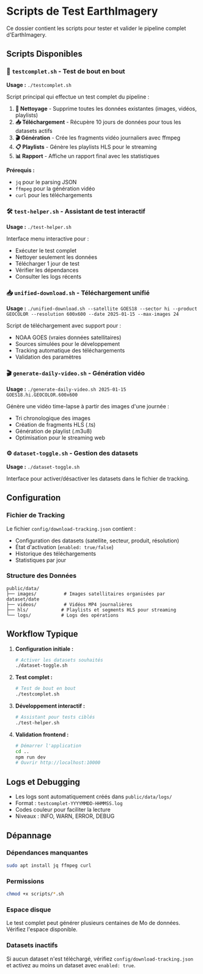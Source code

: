 # Scripts de Test EarthImagery

Ce dossier contient les scripts pour tester et valider le pipeline complet d'EarthImagery.

## Scripts Disponibles

### 🧪 `testcomplet.sh` - Test de bout en bout

**Usage :** `./testcomplet.sh`

Script principal qui effectue un test complet du pipeline :

1. **🧹 Nettoyage** - Supprime toutes les données existantes (images, vidéos, playlists)
2. **📥 Téléchargement** - Récupère 10 jours de données pour tous les datasets actifs
3. **🎬 Génération** - Crée les fragments vidéo journaliers avec ffmpeg
4. **📋 Playlists** - Génère les playlists HLS pour le streaming
5. **📊 Rapport** - Affiche un rapport final avec les statistiques

**Prérequis :**
- `jq` pour le parsing JSON
- `ffmpeg` pour la génération vidéo
- `curl` pour les téléchargements

### 🛠️ `test-helper.sh` - Assistant de test interactif

**Usage :** `./test-helper.sh`

Interface menu interactive pour :
- Exécuter le test complet
- Nettoyer seulement les données
- Télécharger 1 jour de test
- Vérifier les dépendances
- Consulter les logs récents

### 📥 `unified-download.sh` - Téléchargement unifié

**Usage :** `./unified-download.sh --satellite GOES18 --sector hi --product GEOCOLOR --resolution 600x600 --date 2025-01-15 --max-images 24`

Script de téléchargement avec support pour :
- NOAA GOES (vraies données satellitaires)
- Sources simulées pour le développement
- Tracking automatique des téléchargements
- Validation des paramètres

### 🎬 `generate-daily-video.sh` - Génération vidéo

**Usage :** `./generate-daily-video.sh 2025-01-15 GOES18.hi.GEOCOLOR.600x600`

Génère une vidéo time-lapse à partir des images d'une journée :
- Tri chronologique des images
- Création de fragments HLS (.ts)
- Génération de playlist (.m3u8)
- Optimisation pour le streaming web

### ⚙️ `dataset-toggle.sh` - Gestion des datasets

**Usage :** `./dataset-toggle.sh`

Interface pour activer/désactiver les datasets dans le fichier de tracking.

## Configuration

### Fichier de Tracking

Le fichier `config/download-tracking.json` contient :
- Configuration des datasets (satellite, secteur, produit, résolution)
- État d'activation (`enabled: true/false`)
- Historique des téléchargements
- Statistiques par jour

### Structure des Données

```
public/data/
├── images/          # Images satellitaires organisées par dataset/date
├── videos/          # Vidéos MP4 journalières
├── hls/            # Playlists et segments HLS pour streaming
└── logs/           # Logs des opérations
```

## Workflow Typique

1. **Configuration initiale :**
   ```bash
   # Activer les datasets souhaités
   ./dataset-toggle.sh
   ```

2. **Test complet :**
   ```bash
   # Test de bout en bout
   ./testcomplet.sh
   ```

3. **Développement interactif :**
   ```bash
   # Assistant pour tests ciblés
   ./test-helper.sh
   ```

4. **Validation frontend :**
   ```bash
   # Démarrer l'application
   cd ..
   npm run dev
   # Ouvrir http://localhost:10000
   ```

## Logs et Debugging

- Les logs sont automatiquement créés dans `public/data/logs/`
- Format : `testcomplet-YYYYMMDD-HHMMSS.log`
- Codes couleur pour faciliter la lecture
- Niveaux : INFO, WARN, ERROR, DEBUG

## Dépannage

### Dépendances manquantes
```bash
sudo apt install jq ffmpeg curl
```

### Permissions
```bash
chmod +x scripts/*.sh
```

### Espace disque
Le test complet peut générer plusieurs centaines de Mo de données. Vérifiez l'espace disponible.

### Datasets inactifs
Si aucun dataset n'est téléchargé, vérifiez `config/download-tracking.json` et activez au moins un dataset avec `enabled: true`.
